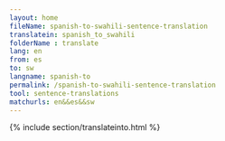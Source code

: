 ```yaml
---
layout: home
fileName: spanish-to-swahili-sentence-translation
translatein: spanish_to_swahili
folderName : translate
lang: en
from: es
to: sw
langname: spanish-to
permalink: /spanish-to-swahili-sentence-translation
tool: sentence-translations
matchurls: en&&es&&sw
---
```

{% include section/translateinto.html %}
